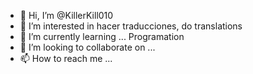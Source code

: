 - 👋 Hi, I’m @KillerKill010
- 👀 I’m interested in hacer traducciones, do translations
- 🌱 I’m currently learning ... Programation
- 💞️ I’m looking to collaborate on ...
- 📫 How to reach me ...

<!---
KillerKill010/KillerKill010 is a ✨ special ✨ repository because its `README.md` (this file) appears on your GitHub profile.
You can click the Preview link to take a look at your changes.
--->
